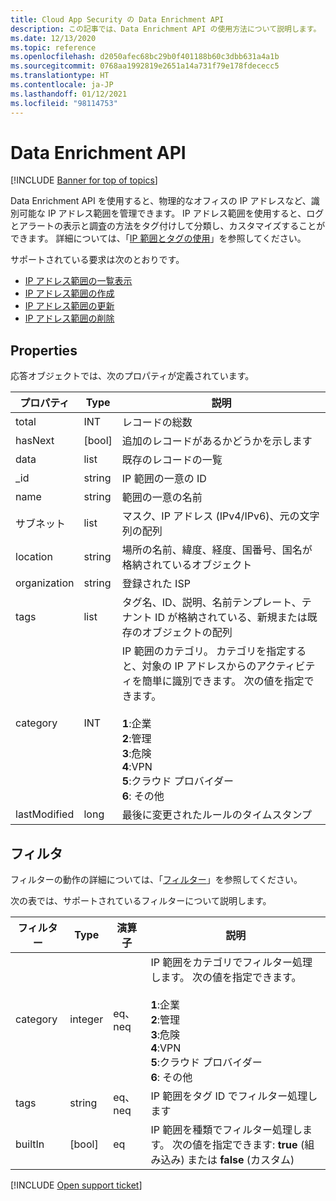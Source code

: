 ```yaml
---
title: Cloud App Security の Data Enrichment API
description: この記事では、Data Enrichment API の使用方法について説明します。
ms.date: 12/13/2020
ms.topic: reference
ms.openlocfilehash: d2050afec68bc29b0f401188b60c3dbb631a4a1b
ms.sourcegitcommit: 0768aa1992819e2651a14a731f79e178fdececc5
ms.translationtype: HT
ms.contentlocale: ja-JP
ms.lasthandoff: 01/12/2021
ms.locfileid: "98114753"
---
```

# <a name="data-enrichment-api"></a>Data Enrichment API

[!INCLUDE [Banner for top of topics](includes/banner.md)]

Data Enrichment API を使用すると、物理的なオフィスの IP アドレスなど、識別可能な IP アドレス範囲を管理できます。 IP アドレス範囲を使用すると、ログとアラートの表示と調査の方法をタグ付けして分類し、カスタマイズすることができます。 詳細については、「[IP 範囲とタグの使用](ip-tags.md)」を参照してください。

サポートされている要求は次のとおりです。

- [IP アドレス範囲の一覧表示](api-data-enrichment-list.md)
- [IP アドレス範囲の作成](api-data-enrichment-create.md)
- [IP アドレス範囲の更新](api-data-enrichment-update.md)
- [IP アドレス範囲の削除](api-data-enrichment-delete.md)

## <a name="properties"></a>Properties

応答オブジェクトでは、次のプロパティが定義されています。

| プロパティ | Type | 説明 |
| --- | --- | --- |
| total | INT | レコードの総数 |
| hasNext | [bool] | 追加のレコードがあるかどうかを示します |
| data | list | 既存のレコードの一覧 |
| _id | string | IP 範囲の一意の ID |
| name | string | 範囲の一意の名前 |
| サブネット | list | マスク、IP アドレス (IPv4/IPv6)、元の文字列の配列 |
| location | string | 場所の名前、緯度、経度、国番号、国名が格納されているオブジェクト |
| organization | string | 登録された ISP |
| tags| list | タグ名、ID、説明、名前テンプレート、テナント ID が格納されている、新規または既存のオブジェクトの配列 |
| category | INT | IP 範囲のカテゴリ。 カテゴリを指定すると、対象の IP アドレスからのアクティビティを簡単に識別できます。 次の値を指定できます。<br /><br />**1**:企業<br />**2**:管理<br />**3**:危険<br />**4**:VPN<br />**5**:クラウド プロバイダー<br />**6**: その他 |
| lastModified | long | 最後に変更されたルールのタイムスタンプ |

## <a name="filters"></a>フィルタ

フィルターの動作の詳細については、「[フィルター](api-introduction.md#filters)」を参照してください。

次の表では、サポートされているフィルターについて説明します。

| フィルター | Type | 演算子 | 説明 |
| --- | --- | --- | --- |
| category | integer | eq、neq | IP 範囲をカテゴリでフィルター処理します。 次の値を指定できます。<br /><br />**1**:企業<br />**2**:管理<br />**3**:危険<br />**4**:VPN<br />**5**:クラウド プロバイダー<br />**6**: その他 |
| tags | string | eq、neq | IP 範囲をタグ ID でフィルター処理します |
| builtIn | [bool] | eq | IP 範囲を種類でフィルター処理します。 次の値を指定できます: **true** (組み込み) または **false** (カスタム) |

[!INCLUDE [Open support ticket](includes/support.md)]
